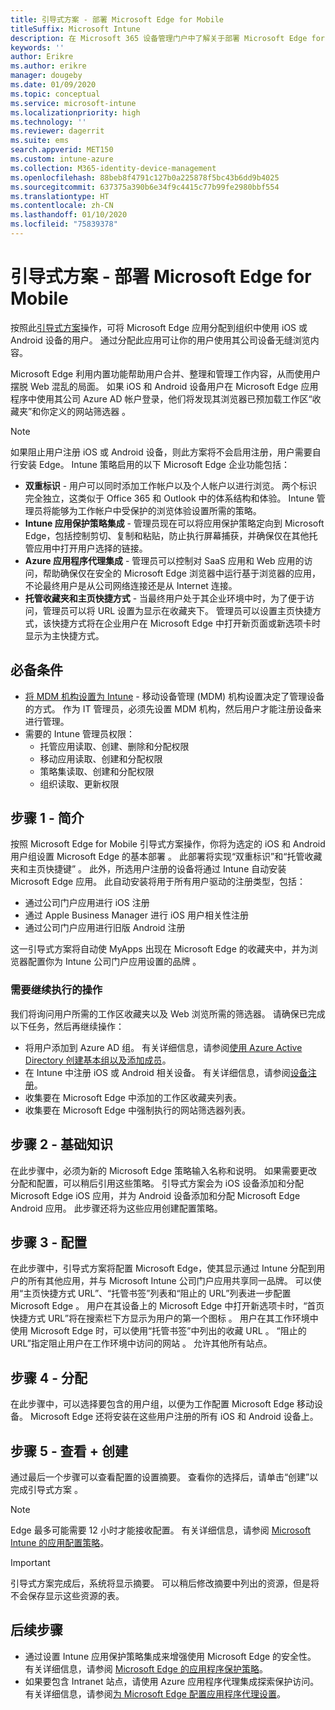 ```yaml
---
title: 引导式方案 - 部署 Microsoft Edge for Mobile
titleSuffix: Microsoft Intune
description: 在 Microsoft 365 设备管理门户中了解关于部署 Microsoft Edge for Mobile 的引导式方案。
keywords: ''
author: Erikre
ms.author: erikre
manager: dougeby
ms.date: 01/09/2020
ms.topic: conceptual
ms.service: microsoft-intune
ms.localizationpriority: high
ms.technology: ''
ms.reviewer: dagerrit
ms.suite: ems
search.appverid: MET150
ms.custom: intune-azure
ms.collection: M365-identity-device-management
ms.openlocfilehash: 88beb8f4791c127b0a225878f5bc43b6dd9b4025
ms.sourcegitcommit: 637375a390b6e34f9c4415c77b99fe2980bbf554
ms.translationtype: HT
ms.contentlocale: zh-CN
ms.lasthandoff: 01/10/2020
ms.locfileid: "75839378"
---
```

# <a name="guided-scenario---deploy-microsoft-edge-for-mobile"></a>引导式方案 - 部署 Microsoft Edge for Mobile 

按照此[引导式方案](~/fundamentals/guided-scenarios-overview.md)操作，可将 Microsoft Edge 应用分配到组织中使用 iOS 或 Android 设备的用户。 通过分配此应用可让你的用户使用其公司设备无缝浏览内容。 

Microsoft Edge 利用内置功能帮助用户合并、整理和管理工作内容，从而使用户摆脱 Web 混乱的局面。 如果 iOS 和 Android 设备用户在 Microsoft Edge 应用程序中使用其公司 Azure AD 帐户登录，他们将发现其浏览器已预加载工作区“收藏夹”和你定义的网站筛选器  。

> [!NOTE]
> 如果阻止用户注册 iOS 或 Android 设备，则此方案将不会启用注册，用户需要自行安装 Edge。
Intune 策略启用的以下 Microsoft Edge 企业功能包括： 

- **双重标识** - 用户可以同时添加工作帐户以及个人帐户以进行浏览。 两个标识完全独立，这类似于 Office 365 和 Outlook 中的体系结构和体验。 Intune 管理员将能够为工作帐户中受保护的浏览体验设置所需的策略。 
- **Intune 应用保护策略集成** - 管理员现在可以将应用保护策略定向到 Microsoft Edge，包括控制剪切、复制和粘贴，防止执行屏幕捕获，并确保仅在其他托管应用中打开用户选择的链接。
- **Azure 应用程序代理集成** - 管理员可以控制对 SaaS 应用和 Web 应用的访问，帮助确保仅在安全的 Microsoft Edge 浏览器中运行基于浏览器的应用，不论最终用户是从公司网络连接还是从 Internet 连接。 
- **托管收藏夹和主页快捷方式** - 当最终用户处于其企业环境中时，为了便于访问，管理员可以将 URL 设置为显示在收藏夹下。 管理员可以设置主页快捷方式，该快捷方式将在企业用户在 Microsoft Edge 中打开新页面或新选项卡时显示为主快捷方式。

## <a name="prerequisites"></a>必备条件

- [将 MDM 机构设置为 Intune](mdm-authority-set.md#set-mdm-authority-to-intune) - 移动设备管理 (MDM) 机构设置决定了管理设备的方式。 作为 IT 管理员，必须先设置 MDM 机构，然后用户才能注册设备来进行管理。
- 需要的 Intune 管理员权限：
    - 托管应用读取、创建、删除和分配权限
    - 移动应用读取、创建和分配权限
    - 策略集读取、创建和分配权限
    - 组织读取、更新权限

## <a name="step-1---introduction"></a>步骤 1 - 简介

按照 Microsoft Edge for Mobile 引导式方案操作，你将为选定的 iOS 和 Android 用户组设置 Microsoft Edge 的基本部署  。 此部署将实现“双重标识”和“托管收藏夹和主页快捷键”   。 此外，所选用户注册的设备将通过 Intune 自动安装 Microsoft Edge 应用。 此自动安装将用于所有用户驱动的注册类型，包括： 
- 通过公司门户应用进行 iOS 注册 
- 通过 Apple Business Manager 进行 iOS 用户相关性注册 
- 通过公司门户应用进行旧版 Android 注册 

这一引导式方案将自动使 MyApps 出现在 Microsoft Edge 的收藏夹中，并为浏览器配置你为 Intune 公司门户应用设置的品牌  。 

### <a name="what-you-will-need-to-continue"></a>需要继续执行的操作
我们将询问用户所需的工作区收藏夹以及 Web 浏览所需的筛选器。 请确保已完成以下任务，然后再继续操作：

- 将用户添加到 Azure AD 组。 有关详细信息，请参阅[使用 Azure Active Directory 创建基本组以及添加成员](https://go.microsoft.com/fwlink/?linkid=2102458)。
- 在 Intune 中注册 iOS 或 Android 相关设备。 有关详细信息，请参阅[设备注册](https://go.microsoft.com/fwlink/?linkid=2102547)。
- 收集要在 Microsoft Edge 中添加的工作区收藏夹列表。
- 收集要在 Microsoft Edge 中强制执行的网站筛选器列表。

## <a name="step-2---basics"></a>步骤 2 - 基础知识

在此步骤中，必须为新的 Microsoft Edge 策略输入名称和说明。 如果需要更改分配和配置，可以稍后引用这些策略。 引导式方案会为 iOS 设备添加和分配 Microsoft Edge iOS 应用，并为 Android 设备添加和分配 Microsoft Edge Android 应用。 此步骤还将为这些应用创建配置策略。

## <a name="step-3---configuration"></a>步骤 3 - 配置

在此步骤中，引导式方案将配置 Microsoft Edge，使其显示通过 Intune 分配到用户的所有其他应用，并与 Microsoft Intune 公司门户应用共享同一品牌。 可以使用“主页快捷方式 URL”、“托管书签”列表和“阻止的 URL”列表进一步配置 Microsoft Edge    。 用户在其设备上的 Microsoft Edge 中打开新选项卡时，“首页快捷方式 URL”将在搜索栏下方显示为用户的第一个图标  。 用户在其工作环境中使用 Microsoft Edge 时，可以使用“托管书签”中列出的收藏 URL  。 “阻止的 URL”指定阻止用户在工作环境中访问的网站  。 允许其他所有站点。 

## <a name="step-4---assignments"></a>步骤 4 - 分配

在此步骤中，可以选择要包含的用户组，以便为工作配置 Microsoft Edge 移动设备。 Microsoft Edge 还将安装在这些用户注册的所有 iOS 和 Android 设备上。

## <a name="step-5---review--create"></a>步骤 5 - 查看 + 创建

通过最后一个步骤可以查看配置的设置摘要。 查看你的选择后，请单击“创建”以完成引导式方案  。 

> [!NOTE]
> Edge 最多可能需要 12 小时才能接收配置。 有关详细信息，请参阅 [Microsoft Intune 的应用配置策略](~/apps/app-configuration-policies-overview.md)。

> [!IMPORTANT]
> 引导式方案完成后，系统将显示摘要。 可以稍后修改摘要中列出的资源，但是将不会保存显示这些资源的表。

## <a name="next-steps"></a>后续步骤

- 通过设置 Intune 应用保护策略集成来增强使用 Microsoft Edge 的安全性。 有关详细信息，请参阅 [Microsoft Edge 的应用程序保护策略](~/apps/manage-microsoft-edge.md#application-protection-policies-for-microsoft-edge)。
- 如果要包含 Intranet 站点，请使用 Azure 应用程序代理集成探索保护访问。 有关详细信息，请参阅[为 Microsoft Edge 配置应用程序代理设置](~/apps/manage-microsoft-edge.md#configure-application-proxy-settings-for-microsoft-edge)。

